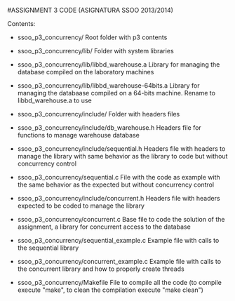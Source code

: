 #ASSIGNMENT 3 CODE (ASIGNATURA SSOO 2013/2014)

Contents:
- ssoo_p3_concurrency/
	Root folder with p3 contents

- ssoo_p3_concurrency/lib/
	Folder with system libraries

- ssoo_p3_concurrency/lib/libbd_warehouse.a
	Library for managing the database compiled
	on the laboratory machines

- ssoo_p3_concurrency/lib/libbd_warehouse-64bits.a
	Library for managing the databaase compiled
	on a 64-bits machine. Rename to libbd_warehouse.a
	to use

- ssoo_p3_concurrency/include/
	Folder with headers files

- ssoo_p3_concurrency/include/db_warehouse.h
	Headers file for functions to manage warehouse database

- ssoo_p3_concurrency/include/sequential.h
	Headers file with headers to manage the library with same
	behavior as the library to code but without concurrency control
	
- ssoo_p3_concurrency/sequential.c
	File with the code as example with the same behavior
	as the expected but without concurrency control

- ssoo_p3_concurrency/include/concurrent.h
	Headers file with headers expected to be coded 
	to manage the library 

- ssoo_p3_concurrency/concurrent.c
	Base file to code the solution of the assignment, a library
	for concurrent access to the database

- ssoo_p3_concurrency/sequential_example.c
	Example file with calls to the sequential library

- ssoo_p3_concurrency/concurrent_example.c
	Example file with calls to the concurrent library and
	how to properly create threads

- ssoo_p3_concurrency/Makefile
	File to compile all the code (to compile execute "make", 
	to clean the compilation execute "make clean")
